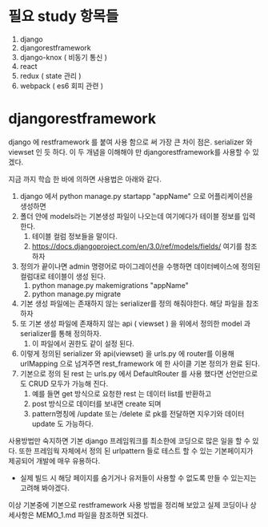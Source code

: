 # 필요 study 항목들

1. django
1. djangorestframework
1. django-knox ( 비동기 통신 )
1. react
1. redux ( state 관리 )
1. webpack ( es6 회피 관련 )

# djangorestframework

django 에 restframework 를 붙여 사용 함으로 써 가장 큰 차이 점은.
serializer 와 viewset 인 듯 하다.
이 두 개념을 이해해야 만 djangorestframework를 사용할 수 있겠다.

지금 까지 학습 한 바에 의하면 사용법은 아래와 같다.

1. django 에서 python manage.py startapp "appName" 으로 어플리케이션을 생성하면
1. 폴더 안에 models라는 기본생성 파일이 나오는데 여기에다가 테이블 정보를 입력 한다.
    1. 테이블 컬럼 정보들을 말이다.
    1. https://docs.djangoproject.com/en/3.0/ref/models/fields/ 여기를 참조하자
1. 정의가 끝이나면 admin 명령어로 마이그레이션을 수행하면 데이터베이스에 정의된 컬럼대로 테이블이 생성 된다.
    1. python manage.py makemigrations "appName"
    1. python manage.py migrate 
1. 기본 생성 파일에는 존재하지 않는 serializer를 정의 해줘야한다. 해당 파일을 참조 하자
1. 또 기본 생성 파일에 존재하지 않는 api ( viewset ) 을 위에서 정의한 model 과 serializer를 통해 정의하자.
    1. 이 파일에서 권한도 같이 설정 된다.
1. 이렇게 정의된 serializer 와 api(viewset) 을 urls.py 에 router를 이용해 urlMapping 으로 넘겨주면 rest_framework 에 한 사이클 기본 정의가 완료 된다.
1. 기본으로 정의 된 rest 는 urls.py 에서 DefaultRouter 를 사용 했다면 선언만으로도 CRUD 모두가 가능해 진다.
    1. 예를 들면 get 방식으로 요청한 rest 는 데이터 list를 반환하고
    1. post 방식으로 데이터를 보내면 create 되며
    1. pattern명칭에 /update 또는 /delete 로 pk를 전달하면 지우기와 데이터 update 도 가능하다.

사용방법만 숙지하면 기본 django 프레임워크를 최소한에 코딩으로 많은 일을 할 수 있다.
또한 프레임웍 자체에서 정의 된 urlpattern 들로 테스트 할 수 있는 기본페이지가 제공되어 개발에 매우 유용하다.
* 실제 빌드 시 해당 페이지를 숨기거나 유저들이 사용할 수 없도록 만들 수 있는지는 고려해 봐야겠다.

이상 기본중에 기본으로 restframework 사용 방법을 정리해 보았고 실제 코딩이나 상세사항은
MEMO_1.md 파일을 참조하면 되겠다.

